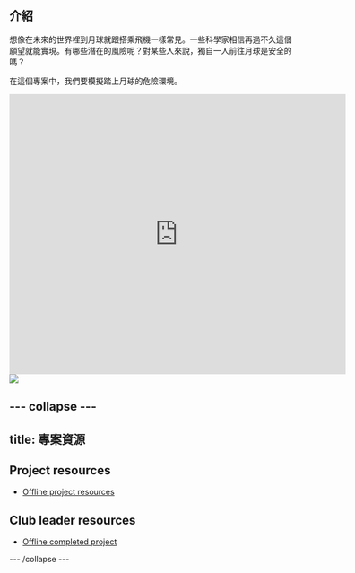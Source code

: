 ## 介紹

想像在未來的世界裡到月球就跟搭乘飛機一樣常見。一些科學家相信再過不久這個願望就能實現。有哪些潛在的風險呢？對某些人來說，獨自一人前往月球是安全的嗎？

在這個專案中，我們要模擬踏上月球的危險環境。

<div class="trinket">
  <iframe src="https://trinket.io/embed/python/60dcacef4e?outputOnly=true&start=result" width="600" height="500" frameborder="0" marginwidth="0" marginheight="0" allowfullscreen>
  </iframe>
  <img src="images/mh-final.png">
</div>



--- collapse ---
---
title: 專案資源
---
## Project resources
* [Offline project resources](resources/moonhack-python-17.py)

## Club leader resources
* [Offline completed project](resources/moonhack-python-17-finished.py)

--- /collapse ---
